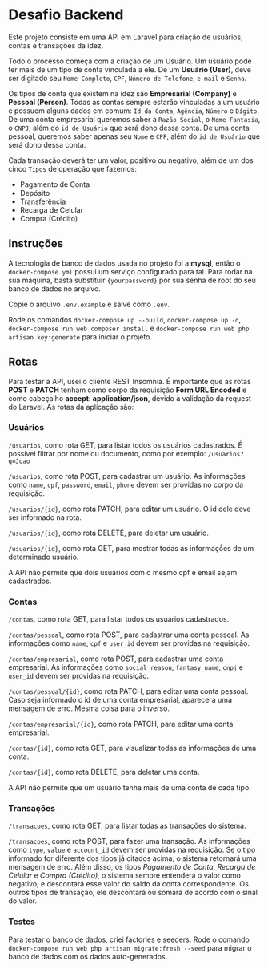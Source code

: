 # Desafio Backend

Este projeto consiste em uma API em Laravel para criação de usuários, contas e transações da idez. 

Todo o processo começa com a criação de um Usuário. Um usuário pode ter mais de um tipo de conta vinculada a ele. 
De um **Usuário (User)**, deve ser digitado seu `Nome Completo`, `CPF`, `Número de Telefone`, `e-mail` e `Senha`. 

Os tipos de conta que existem na idez são **Empresarial (Company)** e **Pessoal (Person)**. Todas as contas sempre estarão vinculadas a um usuário e possuem alguns dados em comum: `Id da Conta`, `Agência`, `Número` e `Dígito`. 
De uma conta empresarial queremos saber a `Razão Social`, o `Nome Fantasia`, o `CNPJ`, além do `id de Usuário` que será dono dessa conta. 
De uma conta pessoal, queremos saber apenas seu `Nome` e `CPF`, além do `id de Usuário` que será dono dessa conta. 

Cada transação deverá ter um valor, positivo ou negativo, além de um dos cinco `Tipos` de operação que fazemos: 
- Pagamento de Conta
- Depósito
- Transferência
- Recarga de Celular
- Compra (Crédito)

## Instruções
A tecnologia de banco de dados usada no projeto foi a **mysql**, então o `docker-compose.yml` possui um serviço configurado para tal. Para rodar na sua máquina, basta substituir `{yourpassword}` por sua senha de root do seu banco de dados no arquivo.

Copie o arquivo `.env.example` e salve como `.env`.

Rode os comandos `docker-compose up --build`, `docker-compose up -d`, `docker-compose run web composer install` e `docker-compose run web php artisan key:generate` para iniciar o projeto.

## Rotas
Para testar a API, usei o cliente REST Insomnia. É importante que as rotas **POST** e **PATCH** tenham como corpo da requisição **Form URL Encoded** e como cabeçalho **accept: application/json**, devido à validação da request do Laravel. As rotas da aplicação são:

### Usuários
`/usuarios`, como rota GET, para listar todos os usuários cadastrados. É possível filtrar por nome ou documento, como por exemplo: `/usuarios?q=Joao`

`/usuarios`, como rota POST, para cadastrar um usuário. As informações como `name`, `cpf`, `password`, `email`, `phone` devem ser providas no corpo da requisição.

`/usuarios/{id}`, como rota PATCH, para editar um usuário. O id dele deve ser informado na rota.

`/usuarios/{id}`, como rota DELETE, para deletar um usuário.

`/usuarios/{id}`, como rota GET, para mostrar todas as informaçṍes de um determinado usuário.

A API não permite que dois usuários com o mesmo cpf e email sejam cadastrados.

### Contas
`/contas`, como rota GET, para listar todos os usuários cadastrados.

`/contas/pessoal`, como rota POST, para cadastrar uma conta pessoal. As informações como `name`, `cpf` e `user_id` devem ser providas na requisição.

`/contas/empresarial`, como rota POST, para cadastrar uma conta empresarial. As informações como `social_reason`, `fantasy_name`, `cnpj` e `user_id` devem ser providas na requisição.

`/contas/pessoal/{id}`, como rota PATCH, para editar uma conta pessoal. Caso seja informado o id de uma conta empresarial, aparecerá uma mensagem de erro. Mesma coisa para o inverso.

`/contas/empresarial/{id}`, como rota PATCH, para editar uma conta empresarial.

`/contas/{id}`, como rota GET, para visualizar todas as informações de uma conta.

`/contas/{id}`, como rota DELETE, para deletar uma conta.

A API não permite que um usuário tenha mais de uma conta de cada tipo.

### Transações

`/transacoes`, como rota GET, para listar todas as transações do sistema.

`/transacoes`, como rota POST, para fazer uma transação. As informações como `type`, `value` e `account_id` devem ser providas na requisição. Se o tipo informado for diferente dos tipos já citados acima, o sistema retornará uma mensagem de erro. Além disso, os tipos *Pagamento de Conta*, *Recarga de Celular* e *Compra (Crédito)*, o sistema sempre entenderá o valor como negativo, e descontará esse valor do saldo da conta correspondente. Os outros tipos de transação, ele descontará ou somará de acordo com o sinal do valor.

### Testes

Para testar o banco de dados, criei factories e seeders. Rode o comando `docker-compose run web php artisan migrate:fresh --seed` para migrar o banco de dados com os dados auto-generados.
